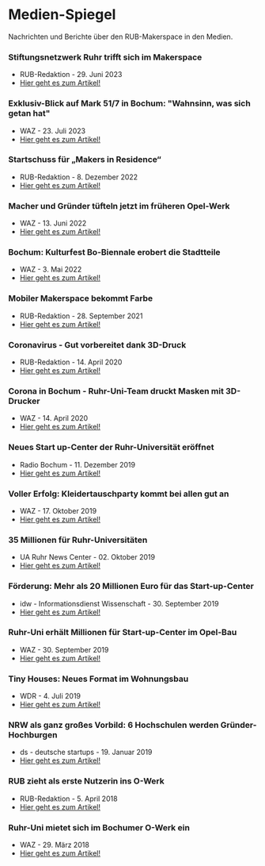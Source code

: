 # Medien-Spiegel

Nachrichten und Berichte über den RUB-Makerspace in den Medien.

###  Stiftungsnetzwerk Ruhr trifft sich im Makerspace 

- RUB-Redaktion - 29. Juni 2023
- [Hier geht es zum Artikel!](https://news.rub.de/transfer/2023-06-29-wissenschaft-und-transfer-stiftungsnetzwerk-ruhr-trifft-sich-im-makerspace)

### Exklusiv-Blick auf Mark 51/7 in Bochum: "Wahnsinn, was sich getan hat"

- WAZ - 23. Juli 2023
- [Hier geht es zum Artikel!](https://www.waz.de/staedte/bochum/exklusiv-blick-auf-mark-51-7-wahnsinn-was-sich-getan-hat-id239011815.html)


### Startschuss für „Makers in Residence“

- RUB-Redaktion - 8. Dezember 2022
- [Hier geht es zum Artikel!](https://news.rub.de/presseinformationen/transfer/2022-12-08-innovatives-format-startschuss-fuer-makers-residence)


### Macher und Gründer tüfteln jetzt im früheren Opel-Werk

- WAZ - 13. Juni 2022
- [Hier geht es zum Artikel!](https://www.waz.de/staedte/bochum/macher-und-gruender-tuefteln-jetzt-im-frueheren-opel-werk-id235597891.html)

### Bochum: Kulturfest Bo-Biennale erobert die Stadtteile

- WAZ - 3. Mai 2022
- [Hier geht es zum Artikel!](https://www.waz.de/staedte/bochum/bochum-kulturfestival-bo-biennale-erobert-die-stadtteile-id238291663.html)


### Mobiler Makerspace bekommt Farbe 

- RUB-Redaktion - 28. September 2021
- [Hier geht es zum Artikel!](https://news.rub.de/transfer/2021-09-28-transfer-mobiler-makerspace-bekommt-farbe)

### Coronavirus - Gut vorbereitet dank 3D-Druck

- RUB-Redaktion - 14. April 2020
- [Hier geht es zum Artikel!](https://news.rub.de/vermischtes/2020-04-14-coronavirus-gut-vorbereitet-dank-3d-druck)

### Corona in Bochum - Ruhr-Uni-Team druckt Masken mit 3D-Drucker

- WAZ - 14. April 2020
- [Hier geht es zum Artikel!](https://www.waz.de/staedte/bochum/corona-in-bochum-ruhr-uni-team-druckt-masken-mit-3d-drucker-id228906923.html)

### Neues Start up-Center der Ruhr-Universität eröffnet

- Radio Bochum - 11. Dezember 2019
- [Hier geht es zum Artikel!](https://www.radiobochum.de/artikel/neues-start-up-center-der-ruhr-universitaet-eroeffnet-435357.html)

### Voller Erfolg: Kleidertauschparty kommt bei allen gut an

- WAZ - 17. Oktober 2019
- [Hier geht es zum Artikel!](https://www.waz.de/staedte/bochum/voller-erfolg-kleidertauschparty-kommt-bei-allen-gut-an-id227393325.html)

### 35 Millionen für Ruhr-Universitäten

- UA Ruhr News Center - 02. Oktober 2019
- [Hier geht es zum Artikel!](http://www.uaruhr.de/news/2019/news00917.html.de)

### Förderung: Mehr als 20 Millionen Euro für das Start-up-Center

- idw - Informationsdienst Wissenschaft - 30. September 2019
- [Hier geht es zum Artikel!](https://idw-online.de/de/news724458)

### Ruhr-Uni erhält Millionen für Start-up-Center im Opel-Bau

- WAZ - 30. September 2019
- [Hier geht es zum Artikel!](https://www.waz.de/staedte/bochum/ruhr-uni-erhaelt-millionen-fuer-start-up-center-im-opel-bau-id227240437.html)

### Tiny Houses: Neues Format im Wohnungsbau

- WDR - 4. Juli 2019
- [Hier geht es zum Artikel!](https://www1.wdr.de/mediathek/video/sendungen/lokalzeit-ruhr/video-tiny-houses-neues-format-im-wohnungsbau--100.html)

### NRW als ganz großes Vorbild: 6 Hochschulen werden Gründer-Hochburgen

- ds - deutsche startups - 19. Januar 2019
- [Hier geht es zum Artikel!](https://www.deutsche-startups.de/2019/01/19/nrw-vorbild-startups/)


### RUB zieht als erste Nutzerin ins O-Werk

- RUB-Redaktion - 5. April 2018
- [Hier geht es zum Artikel!](https://news.rub.de/transfer/2018-04-05-mark-51deg7-rub-zieht-als-erste-nutzerin-ins-o-werk)

### Ruhr-Uni mietet sich im Bochumer O-Werk ein

- WAZ - 29. März 2018
- [Hier geht es zum Artikel!](https://www.waz.de/staedte/bochum/ruhr-uni-mietet-sich-im-bochumer-o-werk-ein-id213880215.html)
